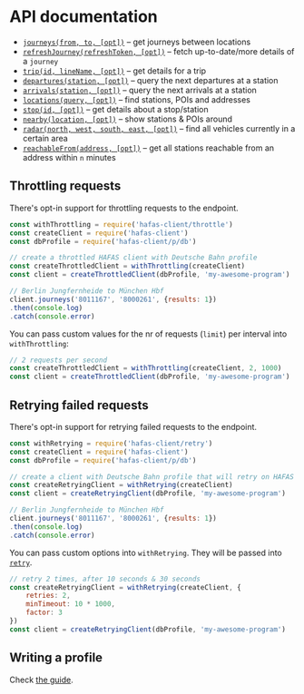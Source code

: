 # API documentation

- [`journeys(from, to, [opt])`](journeys.md) – get journeys between locations
- [`refreshJourney(refreshToken, [opt])`](refresh-journey.md) – fetch up-to-date/more details of a `journey`
- [`trip(id, lineName, [opt])`](trip.md) – get details for a trip
- [`departures(station, [opt])`](departures.md) – query the next departures at a station
- [`arrivals(station, [opt])`](arrivals.md) – query the next arrivals at a station
- [`locations(query, [opt])`](locations.md) – find stations, POIs and addresses
- [`stop(id, [opt])`](stop.md) – get details about a stop/station
- [`nearby(location, [opt])`](nearby.md) – show stations & POIs around
- [`radar(north, west, south, east, [opt])`](radar.md) – find all vehicles currently in a certain area
- [`reachableFrom(address, [opt])`](reachable-from.md) – get all stations reachable from an address within `n` minutes

## Throttling requests

There's opt-in support for throttling requests to the endpoint.

```js
const withThrottling = require('hafas-client/throttle')
const createClient = require('hafas-client')
const dbProfile = require('hafas-client/p/db')

// create a throttled HAFAS client with Deutsche Bahn profile
const createThrottledClient = withThrottling(createClient)
const client = createThrottledClient(dbProfile, 'my-awesome-program')

// Berlin Jungfernheide to München Hbf
client.journeys('8011167', '8000261', {results: 1})
.then(console.log)
.catch(console.error)
```

You can pass custom values for the nr of requests (`limit`) per interval into `withThrottling`:

```js
// 2 requests per second
const createThrottledClient = withThrottling(createClient, 2, 1000)
const client = createThrottledClient(dbProfile, 'my-awesome-program')
```

## Retrying failed requests

There's opt-in support for retrying failed requests to the endpoint.

```js
const withRetrying = require('hafas-client/retry')
const createClient = require('hafas-client')
const dbProfile = require('hafas-client/p/db')

// create a client with Deutsche Bahn profile that will retry on HAFAS errors
const createRetryingClient = withRetrying(createClient)
const client = createRetryingClient(dbProfile, 'my-awesome-program')

// Berlin Jungfernheide to München Hbf
client.journeys('8011167', '8000261', {results: 1})
.then(console.log)
.catch(console.error)
```

You can pass custom options into `withRetrying`. They will be passed into [`retry`](https://github.com/tim-kos/node-retry#tutorial).

```js
// retry 2 times, after 10 seconds & 30 seconds
const createRetryingClient = withRetrying(createClient, {
	retries: 2,
	minTimeout: 10 * 1000,
	factor: 3
})
const client = createRetryingClient(dbProfile, 'my-awesome-program')
```

## Writing a profile

Check [the guide](writing-a-profile.md).
